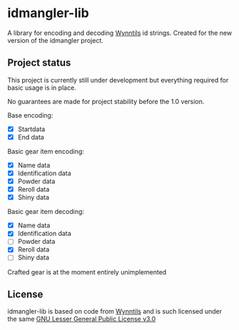 # idmangler-lib

A library for encoding and decoding [Wynntils](https://github.com/Wynntils/Wynntils) id strings. Created for the new version of the idmangler project.

## Project status

This project is currently still under development but everything required for basic usage is in place.

No guarantees are made for project stability before the 1.0 version.

Base encoding:
- [x] Startdata
- [x] End data

Basic gear item encoding:
- [x] Name data
- [x] Identification data
- [x] Powder data
- [x] Reroll data
- [x] Shiny data

Basic gear item decoding:
- [x] Name data
- [x] Identification data
- [ ] Powder data
- [x] Reroll data
- [ ] Shiny data

Crafted gear is at the moment entirely unimplemented


## License

idmangler-lib is based on code from [Wynntils](https://github.com/Wynntils/Wynntils) and is such licensed under the same [GNU Lesser General Public License v3.0](https://github.com/Wynntils/Wynntils/blob/main/LICENSE)
